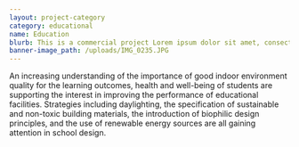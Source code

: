 ```yaml
---
layout: project-category
category: educational
name: Education
blurb: This is a commercial project Lorem ipsum dolor sit amet, consectetur adipisicing elit, sed do eiusmod tempor incididunt ut labore et dolore magna aliqua.
banner-image_path: /uploads/IMG_0235.JPG
---
```



An increasing understanding of the importance of good indoor environment quality for the learning outcomes, health and well-being of students are supporting the interest in improving the performance of educational facilities. Strategies including daylighting, the specification of sustainable and non-toxic building materials, the introduction of biophilic design principles, and the use of renewable energy sources are all gaining attention in school design.
